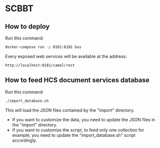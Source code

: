 # SCBBT

## How to deploy

Run this command:
```bash
docker-compose run -p 8181:8181 bus
```
Every exposed web services will be available at the address:
```
http://localhost:8181/camel/rest
```

## How to feed HCS document services database
Run this command:
```bash
./import_database.sh
```
This will load the JSON files contained by the "import" directory.
* If you want to customize the data, you need to update the JSON files in the "import" directory. 
* If you want to customize the script, to feed only one collection for example, you need to update the "import_database.sh" script accordingly.